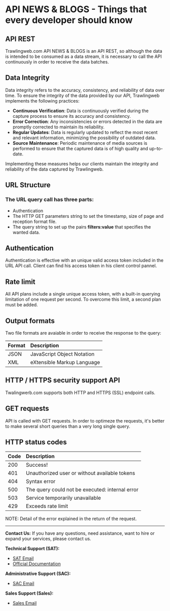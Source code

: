 # API NEWS & BLOGS - Things that every developer should know

## API REST

Trawlingweb.com API NEWS & BLOGS is an API REST, so although the data is intended to be consumed as a data stream, it is necessary to call the API continuously in order to receive the data batches.

## Data Integrity

Data integrity refers to the accuracy, consistency, and reliability of data over time. To ensure the integrity of the data provided by our API, Trawlingweb implements the following practices:

- **Continuous Verification**: Data is continuously verified during the capture process to ensure its accuracy and consistency.
- **Error Correction**: Any inconsistencies or errors detected in the data are promptly corrected to maintain its reliability.
- **Regular Updates**: Data is regularly updated to reflect the most recent and relevant information, minimizing the possibility of outdated data.
- **Source Maintenance**: Periodic maintenance of media sources is performed to ensure that the captured data is of high quality and up-to-date.

Implementing these measures helps our clients maintain the integrity and reliability of the data captured by Trawlingweb.

## URL Structure

### The URL query call has three parts:

- Authentication
- The HTTP GET parameters string to set the timestamp, size of page and reception format file.
- The query string to set up the pairs **filters:value** that specifies the wanted data.

## Authentication

Authentication is effective with an unique valid access token included in the URL API call. Client can find his access token in his client control pannel.

## Rate limit

All API plans include a single unique access token, with a built-in querying limitation of one request per second. To overcome this limit, a second plan must be added.

## Output formats

Two file formats are avaiable in order to receive the response to the query:

| Format | Description                |
| ------ | :------------------------- |
| JSON   | JavaScript Object Notation |
| XML    | eXtensible Markup Language |

## HTTP / HTTPS security support API

Twalingwerb.com supports both HTTP and HTTPS (SSL) endpoint calls.

## GET requests

API is called with GET requests. In order to optimeze the requests, it's better to make several short queries than a very long single query.

## HTTP status codes

| Code | Description                                     |
| ---- | :---------------------------------------------- |
| 200  | Success!                                        |
| 401  | Unauthorized user or without available tokens   |
| 404  | Syntax error                                    |
| 500  | The query could not be executed: internal error |
| 503  | Service temporarily unavailable                 |
| 429  | Exceeds rate limit                              |

NOTE: Detail of the error explained in the return of the request.

---
**Contact Us:**
If you have any questions, need assistance, want to hire or expand your services, please contact us.

**Technical Support (SAT):**
- [SAT Email](mailto:support@trawlingweb.com)
- [Official Documentation](https://docs.trawlingweb.com)

**Administrative Support (SAC):**
- [SAC Email](mailto:gestion@trawlingweb.com)

**Sales Support (Sales):**
- [Sales Email](mailto:sales@trawlingweb.com)